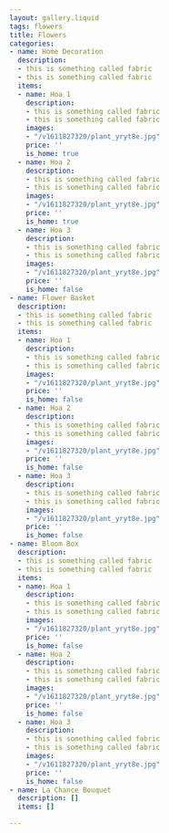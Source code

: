 ```yaml
---
layout: gallery.liquid
tags: flowers
title: Flowers
categories:
- name: Home Decoration
  description:
  - this is something called fabric
  - this is something called fabric
  items:
  - name: Hoa 1
    description:
    - this is something called fabric
    - this is something called fabric
    images:
    - "/v1611827320/plant_yryt8e.jpg"
    price: ''
    is_home: true
  - name: Hoa 2
    description:
    - this is something called fabric
    - this is something called fabric
    images:
    - "/v1611827320/plant_yryt8e.jpg"
    price: ''
    is_home: true
  - name: Hoa 3
    description:
    - this is something called fabric
    - this is something called fabric
    images:
    - "/v1611827320/plant_yryt8e.jpg"
    price: ''
    is_home: false
- name: Flower Basket
  description:
  - this is something called fabric
  - this is something called fabric
  items:
  - name: Hoa 1
    description:
    - this is something called fabric
    - this is something called fabric
    images:
    - "/v1611827320/plant_yryt8e.jpg"
    price: ''
    is_home: false
  - name: Hoa 2
    description:
    - this is something called fabric
    - this is something called fabric
    images:
    - "/v1611827320/plant_yryt8e.jpg"
    price: ''
    is_home: false
  - name: Hoa 3
    description:
    - this is something called fabric
    - this is something called fabric
    images:
    - "/v1611827320/plant_yryt8e.jpg"
    price: ''
    is_home: false
- name: Bloom Box
  description:
  - this is something called fabric
  - this is something called fabric
  items:
  - name: Hoa 1
    description:
    - this is something called fabric
    - this is something called fabric
    images:
    - "/v1611827320/plant_yryt8e.jpg"
    price: ''
    is_home: false
  - name: Hoa 2
    description:
    - this is something called fabric
    - this is something called fabric
    images:
    - "/v1611827320/plant_yryt8e.jpg"
    price: ''
    is_home: false
  - name: Hoa 3
    description:
    - this is something called fabric
    - this is something called fabric
    images:
    - "/v1611827320/plant_yryt8e.jpg"
    price: ''
    is_home: false
- name: La Chance Bouquet
  description: []
  items: []

---
```

